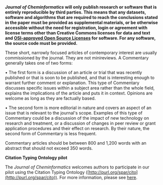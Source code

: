 **_Journal of Cheminformatics_ will only publish research or software that is entirely reproducible by third
parties. This means that any datasets, software and algorithms that are required to reach the conclusions
stated in the paper must be provided as supplemental materials, or be otherwise accessible without the need
for registration, login or agreement with license terms other than Creative Commons licenses for data and text and
[OSI-approved Open Source Licenses](http://opensource.org/licenses/alphabetical)
for software. For any software, the source code must be provided.**

These short, narrowly focused articles of contemporary interest are usually commissioned by the journal. They are not
minireviews. A Commentary generally takes one of two forms:

• The first form is a discussion of an article or trial that was recently published or that is soon to be
  published, and that is interesting enough to warrant further comment or explanation. This type of Commentary
  discusses specific issues within a subject area rather than the whole field, explains the implications of
  the article and puts it in context. Opinions are welcome as long as they are factually based.
  
• The second form is more editorial in nature and covers an aspect of an issue that is relevant to the
  journal's scope. Examples of this type of Commentary could be a discussion of the impact of new technology
  on research and treatment, or a discussion of changes in peer review or grant application procedures and their
  effect on research. By their nature, the second form of Commentary is less frequent.

Commentary articles should be between 800 and 1,200 words with an abstract that should not exceed 350 words.

**Citation Typing Ontology pilot**

The _Journal of Cheminformatics_ welcomes authors to participate in our pilot using the Citation Typing Ontology
([http://purl.org/spar/cito](http://purl.org/spar/cito)). For more information, please see
[here](https://www.biomedcentral.com/collections/c/co/cito).

